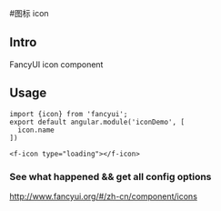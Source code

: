 #图标 icon

## Intro

FancyUI icon component

## Usage

```
import {icon} from 'fancyui';
export default angular.module('iconDemo', [
  icon.name
])
```

```
<f-icon type="loading"></f-icon>
```

### See what happened && get all config options 

http://www.fancyui.org/#/zh-cn/component/icons
